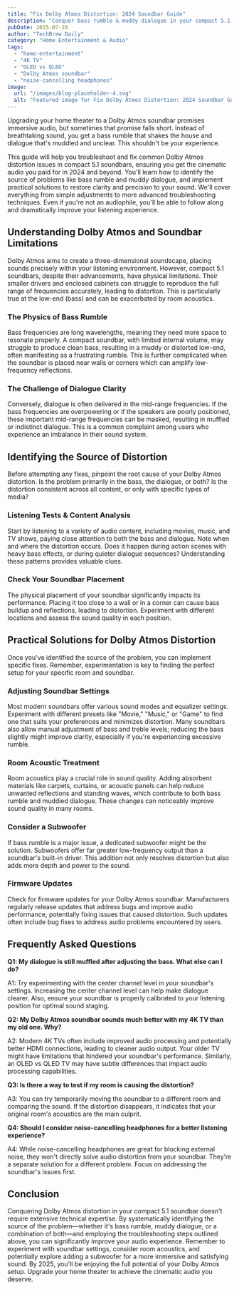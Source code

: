 ```yaml
---
title: "Fix Dolby Atmos Distortion: 2024 Soundbar Guide"
description: "Conquer bass rumble & muddy dialogue in your compact 5.1 Dolby Atmos soundbar system.  This complete guide helps you troubleshoot common issues and achieve crystal-clear audio on your 4K TV. Read now!"
pubDate: 2025-07-28
author: "TechBrew Daily"
category: "Home Entertainment & Audio"
tags:
  - "home-entertainment"
  - "4K TV"
  - "OLED vs QLED"
  - "Dolby Atmos soundbar"
  - "noise-cancelling headphones"
image:
  url: "/images/blog-placeholder-4.svg"
  alt: "Featured image for Fix Dolby Atmos Distortion: 2024 Soundbar Guide"
---
```


Upgrading your home theater to a Dolby Atmos soundbar promises immersive audio, but sometimes that promise falls short.  Instead of breathtaking sound, you get a bass rumble that shakes the house and dialogue that's muddled and unclear.  This shouldn't be your experience.

This guide will help you troubleshoot and fix common Dolby Atmos distortion issues in compact 5.1 soundbars, ensuring you get the cinematic audio you paid for in 2024 and beyond. You'll learn how to identify the source of problems like bass rumble and muddy dialogue, and implement practical solutions to restore clarity and precision to your sound.  We'll cover everything from simple adjustments to more advanced troubleshooting techniques.  Even if you're not an audiophile, you'll be able to follow along and dramatically improve your listening experience.

## Understanding Dolby Atmos and Soundbar Limitations

Dolby Atmos aims to create a three-dimensional soundscape, placing sounds precisely within your listening environment.  However, compact 5.1 soundbars, despite their advancements, have physical limitations. Their smaller drivers and enclosed cabinets can struggle to reproduce the full range of frequencies accurately, leading to distortion. This is particularly true at the low-end (bass) and can be exacerbated by room acoustics.

### The Physics of Bass Rumble

Bass frequencies are long wavelengths, meaning they need more space to resonate properly.  A compact soundbar, with limited internal volume, may struggle to produce clean bass, resulting in a muddy or distorted low-end, often manifesting as a frustrating rumble.  This is further complicated when the soundbar is placed near walls or corners which can amplify low-frequency reflections.

### The Challenge of Dialogue Clarity

Conversely, dialogue is often delivered in the mid-range frequencies.  If the bass frequencies are overpowering or if the speakers are poorly positioned, these important mid-range frequencies can be masked, resulting in muffled or indistinct dialogue.  This is a common complaint among users who experience an imbalance in their sound system.


## Identifying the Source of Distortion

Before attempting any fixes, pinpoint the root cause of your Dolby Atmos distortion. Is the problem primarily in the bass, the dialogue, or both?  Is the distortion consistent across all content, or only with specific types of media?

### Listening Tests & Content Analysis

Start by listening to a variety of audio content, including movies, music, and TV shows, paying close attention to both the bass and dialogue.  Note when and where the distortion occurs. Does it happen during action scenes with heavy bass effects, or during quieter dialogue sequences? Understanding these patterns provides valuable clues.

### Check Your Soundbar Placement

The physical placement of your soundbar significantly impacts its performance. Placing it too close to a wall or in a corner can cause bass buildup and reflections, leading to distortion.  Experiment with different locations and assess the sound quality in each position.

## Practical Solutions for Dolby Atmos Distortion

Once you've identified the source of the problem, you can implement specific fixes.  Remember, experimentation is key to finding the perfect setup for your specific room and soundbar.


### Adjusting Soundbar Settings

Most modern soundbars offer various sound modes and equalizer settings.  Experiment with different presets like "Movie," "Music," or "Game" to find one that suits your preferences and minimizes distortion.  Many soundbars also allow manual adjustment of bass and treble levels; reducing the bass slightly might improve clarity, especially if you're experiencing excessive rumble.

### Room Acoustic Treatment

Room acoustics play a crucial role in sound quality.  Adding absorbent materials like carpets, curtains, or acoustic panels can help reduce unwanted reflections and standing waves, which contribute to both bass rumble and muddied dialogue.  These changes can noticeably improve sound quality in many rooms.

### Consider a Subwoofer

If bass rumble is a major issue, a dedicated subwoofer might be the solution.  Subwoofers offer far greater low-frequency output than a soundbar's built-in driver.  This addition not only resolves distortion but also adds more depth and power to the sound.

### Firmware Updates

Check for firmware updates for your Dolby Atmos soundbar. Manufacturers regularly release updates that address bugs and improve audio performance, potentially fixing issues that caused distortion.  Such updates often include bug fixes to address audio problems encountered by users.



## Frequently Asked Questions

**Q1: My dialogue is still muffled after adjusting the bass. What else can I do?**

A1:  Try experimenting with the center channel level in your soundbar's settings.  Increasing the center channel level can help make dialogue clearer.  Also, ensure your soundbar is properly calibrated to your listening position for optimal sound staging.

**Q2: My Dolby Atmos soundbar sounds much better with my 4K TV than my old one. Why?**

A2:  Modern 4K TVs often include improved audio processing and potentially better HDMI connections, leading to cleaner audio output.  Your older TV might have limitations that hindered your soundbar's performance.  Similarly, an OLED vs QLED TV may have subtle differences that impact audio processing capabilities.

**Q3: Is there a way to test if my room is causing the distortion?**

A3:  You can try temporarily moving the soundbar to a different room and comparing the sound. If the distortion disappears, it indicates that your original room's acoustics are the main culprit.

**Q4: Should I consider noise-cancelling headphones for a better listening experience?**

A4:  While noise-cancelling headphones are great for blocking external noise, they won't directly solve audio distortion from your soundbar.  They’re a separate solution for a different problem.  Focus on addressing the soundbar's issues first.


## Conclusion

Conquering Dolby Atmos distortion in your compact 5.1 soundbar doesn't require extensive technical expertise. By systematically identifying the source of the problem—whether it's bass rumble, muddy dialogue, or a combination of both—and employing the troubleshooting steps outlined above, you can significantly improve your audio experience. Remember to experiment with soundbar settings, consider room acoustics, and potentially explore adding a subwoofer for a more immersive and satisfying sound. By 2025, you'll be enjoying the full potential of your Dolby Atmos setup.  Upgrade your home theater to achieve the cinematic audio you deserve.